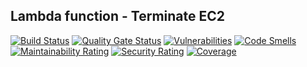 ## Lambda function - Terminate EC2

[![Build Status](https://travis-ci.org/alexa-cloud-control/CloudControlTerminateEc2.svg?branch=master)](https://travis-ci.org/alexa-cloud-control/CloudControlTerminateEc2)
[![Quality Gate Status](https://sonarcloud.io/api/project_badges/measure?project=alexa-cloud-control_CloudControlTerminateEc2&metric=alert_status)](https://sonarcloud.io/dashboard?id=alexa-cloud-control_CloudControlTerminateEc2)
[![Vulnerabilities](https://sonarcloud.io/api/project_badges/measure?project=alexa-cloud-control_CloudControlTerminateEc2&metric=vulnerabilities)](https://sonarcloud.io/dashboard?id=alexa-cloud-control_CloudControlTerminateEc2)
[![Code Smells](https://sonarcloud.io/api/project_badges/measure?project=alexa-cloud-control_CloudControlTerminateEc2&metric=code_smells)](https://sonarcloud.io/dashboard?id=alexa-cloud-control_CloudControlTerminateEc2)
[![Maintainability Rating](https://sonarcloud.io/api/project_badges/measure?project=alexa-cloud-control_CloudControlTerminateEc2&metric=sqale_rating)](https://sonarcloud.io/dashboard?id=alexa-cloud-control_CloudControlTerminateEc2)
[![Security Rating](https://sonarcloud.io/api/project_badges/measure?project=alexa-cloud-control_CloudControlTerminateEc2&metric=security_rating)](https://sonarcloud.io/dashboard?id=alexa-cloud-control_CloudControlTerminateEc2)
[![Coverage](https://sonarcloud.io/api/project_badges/measure?project=alexa-cloud-control_CloudControlTerminateEc2&metric=coverage)](https://sonarcloud.io/dashboard?id=alexa-cloud-control_CloudControlTerminateEc2)